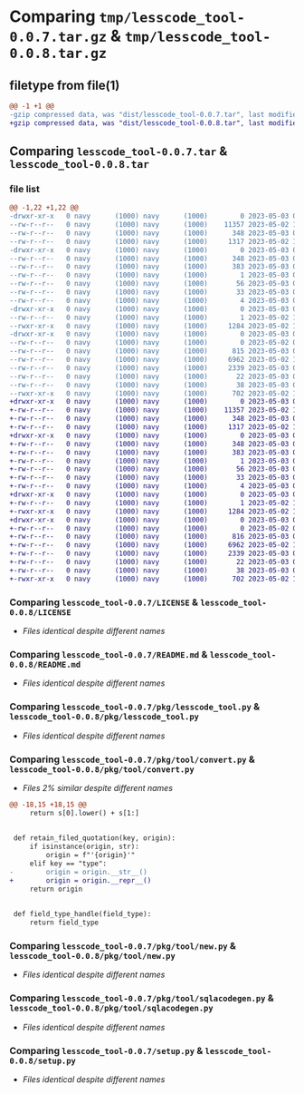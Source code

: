# Comparing `tmp/lesscode_tool-0.0.7.tar.gz` & `tmp/lesscode_tool-0.0.8.tar.gz`

## filetype from file(1)

```diff
@@ -1 +1 @@
-gzip compressed data, was "dist/lesscode_tool-0.0.7.tar", last modified: Wed May  3 02:18:08 2023, max compression
+gzip compressed data, was "dist/lesscode_tool-0.0.8.tar", last modified: Wed May  3 02:27:07 2023, max compression
```

## Comparing `lesscode_tool-0.0.7.tar` & `lesscode_tool-0.0.8.tar`

### file list

```diff
@@ -1,22 +1,22 @@
-drwxr-xr-x   0 navy      (1000) navy      (1000)        0 2023-05-03 02:18:08.000000 lesscode_tool-0.0.7/
--rw-r--r--   0 navy      (1000) navy      (1000)    11357 2023-05-02 15:26:13.000000 lesscode_tool-0.0.7/LICENSE
--rw-r--r--   0 navy      (1000) navy      (1000)      348 2023-05-03 02:18:08.000000 lesscode_tool-0.0.7/PKG-INFO
--rw-r--r--   0 navy      (1000) navy      (1000)     1317 2023-05-02 15:26:13.000000 lesscode_tool-0.0.7/README.md
-drwxr-xr-x   0 navy      (1000) navy      (1000)        0 2023-05-03 02:18:08.000000 lesscode_tool-0.0.7/lesscode_tool.egg-info/
--rw-r--r--   0 navy      (1000) navy      (1000)      348 2023-05-03 02:18:08.000000 lesscode_tool-0.0.7/lesscode_tool.egg-info/PKG-INFO
--rw-r--r--   0 navy      (1000) navy      (1000)      383 2023-05-03 02:18:08.000000 lesscode_tool-0.0.7/lesscode_tool.egg-info/SOURCES.txt
--rw-r--r--   0 navy      (1000) navy      (1000)        1 2023-05-03 02:18:08.000000 lesscode_tool-0.0.7/lesscode_tool.egg-info/dependency_links.txt
--rw-r--r--   0 navy      (1000) navy      (1000)       56 2023-05-03 02:18:08.000000 lesscode_tool-0.0.7/lesscode_tool.egg-info/entry_points.txt
--rw-r--r--   0 navy      (1000) navy      (1000)       33 2023-05-03 02:18:08.000000 lesscode_tool-0.0.7/lesscode_tool.egg-info/requires.txt
--rw-r--r--   0 navy      (1000) navy      (1000)        4 2023-05-03 02:18:08.000000 lesscode_tool-0.0.7/lesscode_tool.egg-info/top_level.txt
-drwxr-xr-x   0 navy      (1000) navy      (1000)        0 2023-05-03 02:18:08.000000 lesscode_tool-0.0.7/pkg/
--rw-r--r--   0 navy      (1000) navy      (1000)        1 2023-05-02 16:29:46.000000 lesscode_tool-0.0.7/pkg/__init__.py
--rwxr-xr-x   0 navy      (1000) navy      (1000)     1284 2023-05-02 16:39:02.000000 lesscode_tool-0.0.7/pkg/lesscode_tool.py
-drwxr-xr-x   0 navy      (1000) navy      (1000)        0 2023-05-03 02:18:08.000000 lesscode_tool-0.0.7/pkg/tool/
--rw-r--r--   0 navy      (1000) navy      (1000)        0 2023-05-02 09:03:55.000000 lesscode_tool-0.0.7/pkg/tool/__init__.py
--rw-r--r--   0 navy      (1000) navy      (1000)      815 2023-05-03 02:16:35.000000 lesscode_tool-0.0.7/pkg/tool/convert.py
--rw-r--r--   0 navy      (1000) navy      (1000)     6962 2023-05-02 17:01:35.000000 lesscode_tool-0.0.7/pkg/tool/new.py
--rw-r--r--   0 navy      (1000) navy      (1000)     2339 2023-05-03 02:16:02.000000 lesscode_tool-0.0.7/pkg/tool/sqlacodegen.py
--rw-r--r--   0 navy      (1000) navy      (1000)       22 2023-05-03 02:18:03.000000 lesscode_tool-0.0.7/pkg/version.py
--rw-r--r--   0 navy      (1000) navy      (1000)       38 2023-05-03 02:18:08.000000 lesscode_tool-0.0.7/setup.cfg
--rwxr-xr-x   0 navy      (1000) navy      (1000)      702 2023-05-02 16:52:06.000000 lesscode_tool-0.0.7/setup.py
+drwxr-xr-x   0 navy      (1000) navy      (1000)        0 2023-05-03 02:27:07.000000 lesscode_tool-0.0.8/
+-rw-r--r--   0 navy      (1000) navy      (1000)    11357 2023-05-02 15:26:13.000000 lesscode_tool-0.0.8/LICENSE
+-rw-r--r--   0 navy      (1000) navy      (1000)      348 2023-05-03 02:27:07.000000 lesscode_tool-0.0.8/PKG-INFO
+-rw-r--r--   0 navy      (1000) navy      (1000)     1317 2023-05-02 15:26:13.000000 lesscode_tool-0.0.8/README.md
+drwxr-xr-x   0 navy      (1000) navy      (1000)        0 2023-05-03 02:27:07.000000 lesscode_tool-0.0.8/lesscode_tool.egg-info/
+-rw-r--r--   0 navy      (1000) navy      (1000)      348 2023-05-03 02:27:07.000000 lesscode_tool-0.0.8/lesscode_tool.egg-info/PKG-INFO
+-rw-r--r--   0 navy      (1000) navy      (1000)      383 2023-05-03 02:27:07.000000 lesscode_tool-0.0.8/lesscode_tool.egg-info/SOURCES.txt
+-rw-r--r--   0 navy      (1000) navy      (1000)        1 2023-05-03 02:27:07.000000 lesscode_tool-0.0.8/lesscode_tool.egg-info/dependency_links.txt
+-rw-r--r--   0 navy      (1000) navy      (1000)       56 2023-05-03 02:27:07.000000 lesscode_tool-0.0.8/lesscode_tool.egg-info/entry_points.txt
+-rw-r--r--   0 navy      (1000) navy      (1000)       33 2023-05-03 02:27:07.000000 lesscode_tool-0.0.8/lesscode_tool.egg-info/requires.txt
+-rw-r--r--   0 navy      (1000) navy      (1000)        4 2023-05-03 02:27:07.000000 lesscode_tool-0.0.8/lesscode_tool.egg-info/top_level.txt
+drwxr-xr-x   0 navy      (1000) navy      (1000)        0 2023-05-03 02:27:07.000000 lesscode_tool-0.0.8/pkg/
+-rw-r--r--   0 navy      (1000) navy      (1000)        1 2023-05-02 16:29:46.000000 lesscode_tool-0.0.8/pkg/__init__.py
+-rwxr-xr-x   0 navy      (1000) navy      (1000)     1284 2023-05-02 16:39:02.000000 lesscode_tool-0.0.8/pkg/lesscode_tool.py
+drwxr-xr-x   0 navy      (1000) navy      (1000)        0 2023-05-03 02:27:07.000000 lesscode_tool-0.0.8/pkg/tool/
+-rw-r--r--   0 navy      (1000) navy      (1000)        0 2023-05-02 09:03:55.000000 lesscode_tool-0.0.8/pkg/tool/__init__.py
+-rw-r--r--   0 navy      (1000) navy      (1000)      816 2023-05-03 02:24:56.000000 lesscode_tool-0.0.8/pkg/tool/convert.py
+-rw-r--r--   0 navy      (1000) navy      (1000)     6962 2023-05-02 17:01:35.000000 lesscode_tool-0.0.8/pkg/tool/new.py
+-rw-r--r--   0 navy      (1000) navy      (1000)     2339 2023-05-03 02:16:02.000000 lesscode_tool-0.0.8/pkg/tool/sqlacodegen.py
+-rw-r--r--   0 navy      (1000) navy      (1000)       22 2023-05-03 02:25:56.000000 lesscode_tool-0.0.8/pkg/version.py
+-rw-r--r--   0 navy      (1000) navy      (1000)       38 2023-05-03 02:27:07.000000 lesscode_tool-0.0.8/setup.cfg
+-rwxr-xr-x   0 navy      (1000) navy      (1000)      702 2023-05-02 16:52:06.000000 lesscode_tool-0.0.8/setup.py
```

### Comparing `lesscode_tool-0.0.7/LICENSE` & `lesscode_tool-0.0.8/LICENSE`

 * *Files identical despite different names*

### Comparing `lesscode_tool-0.0.7/README.md` & `lesscode_tool-0.0.8/README.md`

 * *Files identical despite different names*

### Comparing `lesscode_tool-0.0.7/pkg/lesscode_tool.py` & `lesscode_tool-0.0.8/pkg/lesscode_tool.py`

 * *Files identical despite different names*

### Comparing `lesscode_tool-0.0.7/pkg/tool/convert.py` & `lesscode_tool-0.0.8/pkg/tool/convert.py`

 * *Files 2% similar despite different names*

```diff
@@ -18,15 +18,15 @@
     return s[0].lower() + s[1:]
 
 
 def retain_filed_quotation(key, origin):
     if isinstance(origin, str):
         origin = f"'{origin}'"
     elif key == "type":
-        origin = origin.__str__()
+        origin = origin.__repr__()
     return origin
 
 
 def field_type_handle(field_type):
     return field_type
```

### Comparing `lesscode_tool-0.0.7/pkg/tool/new.py` & `lesscode_tool-0.0.8/pkg/tool/new.py`

 * *Files identical despite different names*

### Comparing `lesscode_tool-0.0.7/pkg/tool/sqlacodegen.py` & `lesscode_tool-0.0.8/pkg/tool/sqlacodegen.py`

 * *Files identical despite different names*

### Comparing `lesscode_tool-0.0.7/setup.py` & `lesscode_tool-0.0.8/setup.py`

 * *Files identical despite different names*

